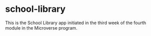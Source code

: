 # school-library
 This is the School Library app initiated in the third week of the fourth module in the Microverse program.
